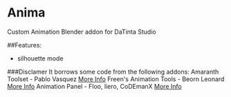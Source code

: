 Anima
========

Custom Animation Blender addon for DaTinta Studio

##Features:
- silhouette mode



###Disclamer
It borrows some code from the following addons:
Amaranth Toolset - Pablo Vasquez [More Info](https://github.com/venomgfx/amaranth)
Freen's Animation Tools - Beorn Leonard [More Info](https://github.com/sambler/myblendercontrib/blob/master/animation_freens_tools.py)
Animation Panel - Floo, liero, CoDEmanX [More Info](https://github.com/etmed3d/Animation_Panel/blob/master/AnimationPanel.py)

